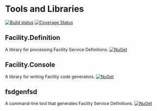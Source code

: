 # Tools and Libraries

[![Build status](https://ci.appveyor.com/api/projects/status/62s43a071xsqqxtl?svg=true)](https://ci.appveyor.com/project/ejball/facility)
[![Coverage Status](https://coveralls.io/repos/github/FacilityApi/Facility/badge.svg?branch=master)](https://coveralls.io/github/FacilityApi/Facility?branch=master)

## Facility.Definition

A library for processing Facility Service Definitions. [![NuGet](https://img.shields.io/nuget/v/Facility.Definition.svg)](https://www.nuget.org/packages/Facility.Definition)

## Facility.Console

A library for writing Facility code generators. [![NuGet](https://img.shields.io/nuget/v/Facility.Console.svg)](https://www.nuget.org/packages/Facility.Console)

## fsdgenfsd

A command-line tool that generates Facility Service Definitions. [![NuGet](https://img.shields.io/nuget/v/fsdgenfsd.svg)](https://www.nuget.org/packages/fsdgenfsd)
